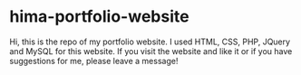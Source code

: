 # hima-portfolio-website
Hi, this is the repo of my portfolio website. I used HTML, CSS, PHP, JQuery and MySQL for this website. If you visit the website and like it or if you have suggestions for me, please leave a message!
